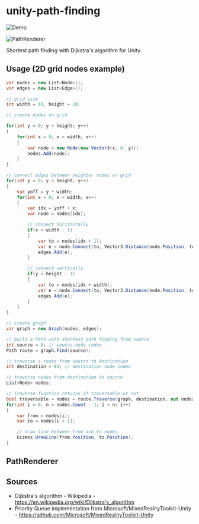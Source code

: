 unity-path-finding
=====================

![Demo](https://raw.githubusercontent.com/mattatz/unity-path-finding/master/Captures/Demo.gif)

![PathRenderer](https://raw.githubusercontent.com/mattatz/unity-path-finding/master/Captures/PathRenderer.gif)

Shortest path finding with Dijkstra's algorithm for Unity.

## Usage (2D grid nodes example)

```cs
var nodes = new List<Node>();
var edges = new List<Edge>();

// grid size
int width = 10, height = 10;

// create nodes on grid

for(int y = 0; y < height; y++)
{
    for(int x = 0; x < width; x++)
    {
        var node = new Node(new Vector3(x, 0, y));
        nodes.Add(node);
    }
}

// connect edges between neighbor nodes on grid
for(int y = 0; y < height; y++)
{
    var yoff = y * width;
    for(int x = 0; x < width; x++)
    {
        var idx = yoff + x;
        var node = nodes[idx];

        // connect horizontally
        if(x < width - 1)
        {
            var to = nodes[idx + 1];
            var e = node.Connect(to, Vector3.Distance(node.Position, to.Position));
            edges.Add(e);
        }

        // connect vertically
        if(y < height - 1)
        {
            var to = nodes[idx + width];
            var e = node.Connect(to, Vector3.Distance(node.Position, to.Position));
            edges.Add(e);
        }
    }
}

// create graph
var graph = new Graph(nodes, edges);

// build a Path with shortest path finding from source
int source = 0; // source node index
Path route = graph.Find(source);

// traverse a route from source to destination
int destination = 84; // destination node index

// traverse nodes from destination to source
List<Node> nodes;

// Traverse function returns if traversable or not
bool traversable = nodes = route.Traverse(graph, destination, out nodes);
for(int i = 0, n = nodes.Count - 1; i < n; i++)
{
    var from = nodes[i];
    var to = nodes[i + 1];

    // draw line between from and to nodes
    Gizmos.DrawLine(from.Position, to.Position);
}

```

## PathRenderer

## Sources

- Dijkstra's algorithm - Wikipedia - https://en.wikipedia.org/wiki/Dijkstra's_algorithm
- Priority Queue implementation from Microsoft/MixedRealityToolkit-Unity - https://github.com/Microsoft/MixedRealityToolkit-Unity
